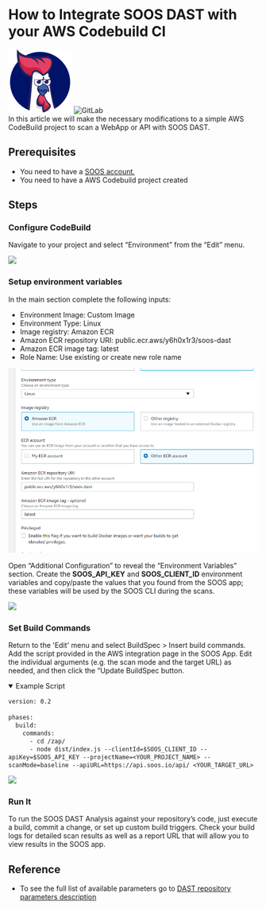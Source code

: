 # How to Integrate SOOS DAST with your AWS Codebuild CI
<div>
<img src="../assets/img/SOOS-Icon.png" alt="SOOS" width="128" height="128">
<img src="../assets/img/codebuild.png" alt="GitLab" width="128" height="128">
</div>
In this article we will make the necessary modifications to a simple AWS CodeBuild project to scan a WebApp or API with SOOS DAST.

## Prerequisites
- You need to have a [SOOS account.](https://app.soos.io/register)
- You need to have a AWS Codebuild project created

## Steps

### **Configure CodeBuild**

Navigate to your project and select “Environment” from the “Edit” menu.


<img src="../assets/img/codebuild-edit.png">

### **Setup environment variables**
In the main section complete the following inputs:
- Environment Image: Custom Image
- Environment Type: Linux
- Image registry: Amazon ECR
- Amazon ECR repository URI: public.ecr.aws/y6h0x1r3/soos-dast
- Amazon ECR image tag: latest
- Role Name: Use existing or create new role name

<img src="../assets/img/codebuild-envs.png">

Open “Additional Configuration” to reveal the “Environment Variables” section. Create the **SOOS_API_KEY**  and **SOOS_CLIENT_ID** environment variables and copy/paste the values that you found from the SOOS app; these variables will be used by the SOOS CLI during the scans.

<img src="../assets/img/codebuild-additionalconfig.png">

### **Set Build Commands**
Return to the 'Edit' menu and select BuildSpec > Insert build commands.  Add the script provided in the AWS integration page in the SOOS App. Edit the individual arguments (e.g. the scan mode and the target URL) as needed, and then click the “Update BuildSpec button.

<details open>
<summary> Example Script </summary>

```
version: 0.2

phases:
  build:
    commands:
      - cd /zap/
      - node dist/index.js --clientId=$SOOS_CLIENT_ID --apiKey=$SOOS_API_KEY --projectName=<YOUR_PROJECT_NAME> --scanMode=baseline --apiURL=https://api.soos.io/api/ <YOUR_TARGET_URL>
```

</details>

<img src="../assets/img/codebuild-buildspec.png">


### **Run It**
To run the SOOS DAST Analysis against your repository’s code, just execute a build, commit a change, or set up custom build triggers. Check your build logs for detailed scan results as well as a report URL that will allow you to view results in the SOOS app. 

## Reference
* To see the full list of available parameters go to [DAST repository parameters description](https://github.com/soos-io/soos-dast#parameters)